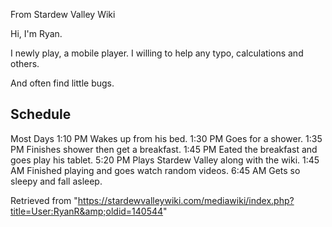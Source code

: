 From Stardew Valley Wiki

Hi, I'm Ryan.

I newly play, a mobile player. I willing to help any typo, calculations and others.

And often find little bugs.

## Schedule

Most Days 1:10 PM Wakes up from his bed. 1:30 PM Goes for a shower. 1:35 PM Finishes shower then get a breakfast. 1:45 PM Eated the breakfast and goes play his tablet. 5:20 PM Plays Stardew Valley along with the wiki. 1:45 AM Finished playing and goes watch random videos. 6:45 AM Gets so sleepy and fall asleep.

Retrieved from "https://stardewvalleywiki.com/mediawiki/index.php?title=User:RyanR&amp;oldid=140544"